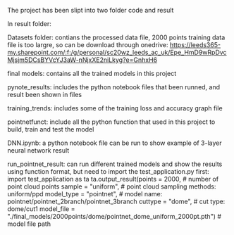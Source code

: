 The project has been slipt into two folder code and result

In result folder:

  Datasets folder: contians the processed data file, 2000 points training data file is too largre, so can be download through onedrive:
              https://leeds365-my.sharepoint.com/:f:/g/personal/sc20wz_leeds_ac_uk/Epe_HmD9wRpDvcMjsjm5DCsBYVcYJ3aW-nNjxXE2niLkyg?e=GnhxH6
              
  final models: contains all the trained models in this project
  
  pynote_results: includes the python notebook files that been runned, and result been shown in files
  
  training_trends: includes some of the training loss and accuracy graph file
  
  pointnetfunct: include all the python function that used in this project to build, train and test the model
  
  DNN.ipynb: a python notebook file can be run to show example of 3-layer neural network result
  
  run_pointnet_result: can run different trained models and show the results using function format, but need to import the test_application.py first:
        import test_application as ta
        ta.output_result(points = 2000, # number of point cloud points 
                       sample = "uniform",  # point cloud sampling methods: uniform/ppd
                       model_type = "pointnet", # model name: pointnet/pointnet_2branch/pointnet_3branch
                       cuttype = "dome", # cut type: dome/cut1
                       model_file = "./final_models/2000points/dome/pointnet_dome_uniform_2000pt.pth") # model file path
                            
